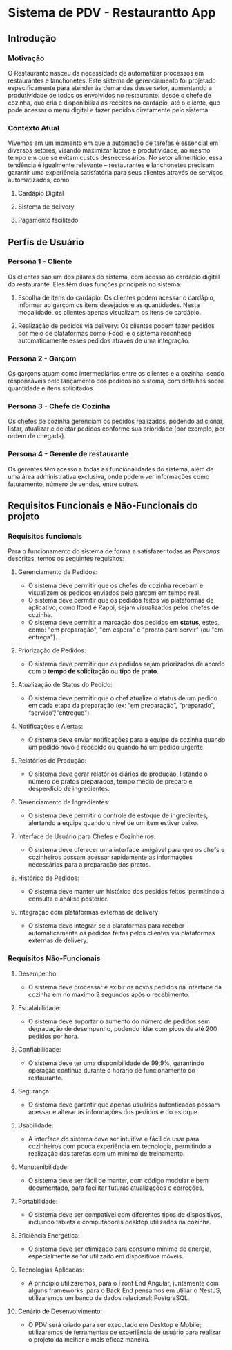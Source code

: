 # Sistema de PDV - Restaurantto App

## Introdução
 
### Motivação 
O Restauranto nasceu da necessidade de automatizar processos em restaurantes e lanchonetes. Este sistema de gerenciamento foi projetado especificamente para atender às demandas desse setor, aumentando a produtividade de todos os envolvidos no restaurante: desde o chefe de cozinha, que cria e disponibiliza as receitas no cardápio, até o cliente, que pode acessar o menu digital e fazer pedidos diretamente pelo sistema.

### Contexto Atual

Vivemos em um momento em que a automação de tarefas é essencial em diversos setores, visando maximizar lucros e produtividade, ao mesmo tempo em que se evitam custos desnecessários. No setor alimentício, essa tendência é igualmente relevante – restaurantes e lanchonetes precisam garantir uma experiência satisfatória para seus clientes através de serviços automatizados, como:

1. Cardápio Digital

2. Sistema de delivery

3. Pagamento facilitado

## Perfis de Usuário

### Persona 1 - Cliente 

Os clientes são um dos pilares do sistema, com acesso ao cardápio digital do restaurante. Eles têm duas funções principais no sistema:

1. Escolha de itens do cardápio: Os clientes podem acessar o cardápio, informar ao garçom os itens desejados e as quantidades. Nesta modalidade, os clientes apenas visualizam os itens do cardápio.


2. Realização de pedidos via delivery: Os clientes podem fazer pedidos por meio de plataformas como iFood, e o sistema reconhece automaticamente esses pedidos através de uma integração.

### Persona 2 - Garçom

Os garçons atuam como intermediários entre os clientes e a cozinha, sendo responsáveis pelo lançamento dos pedidos no sistema, com detalhes sobre quantidade e itens solicitados.

### Persona 3 - Chefe de Cozinha

Os chefes de cozinha gerenciam os pedidos realizados, podendo adicionar, listar, atualizar e deletar pedidos conforme sua prioridade (por exemplo, por ordem de chegada).

### Persona 4 - Gerente de restaurante

Os gerentes têm acesso a todas as funcionalidades do sistema, além de uma área administrativa exclusiva, onde podem ver informações como faturamento, número de vendas, entre outras.


## Requisitos Funcionais e Não-Funcionais do projeto

### Requisitos funcionais

Para o funcionamento do sistema de forma a satisfazer todas as *Personas* descritas, temos os seguintes requisitos:

1. Gerenciamento de Pedidos: 
    * O sistema deve permitir que os chefes de cozinha recebam e visualizem os pedidos enviados pelo garçom em tempo real.
    * O sistema deve permitir que os pedidos feitos via plataformas de aplicativo, como Ifood e Rappi, sejam visualizados pelos chefes de cozinha.
    * O sistema deve permitir a marcação dos pedidos em **status**, estes, como: "em preparação", "em espera" e "pronto para servir" (ou "em entrega").

2. Priorização de Pedidos:
    * O sistema deve permitir que os pedidos sejam priorizados de acordo com o **tempo de solicitação** ou **tipo de prato**.

3. Atualização de Status do Pedido:
    * O sistema deve permitir que o chef atualize o status de um pedido em cada etapa da preparação (ex: “em preparação”, “preparado”, “servido”/"entregue").

4. Notificações e Alertas:
    * O sistema deve enviar notificações para a equipe de cozinha quando um pedido novo é recebido ou quando há um pedido urgente.

5. Relatórios de Produção:
    * O sistema deve gerar relatórios diários de produção, listando o número de pratos preparados, tempo médio de preparo e desperdício de ingredientes.

6. Gerenciamento de Ingredientes:
    * O sistema deve permitir o controle de estoque de ingredientes, alertando a equipe quando o nível de um item estiver baixo.

7. Interface de Usuário para Chefes e Cozinheiros:
    * O sistema deve oferecer uma interface amigável para que os chefs e cozinheiros possam acessar rapidamente as informações necessárias para a preparação dos pratos.

8. Histórico de Pedidos:
    * O sistema deve manter um histórico dos pedidos feitos, permitindo a consulta e análise posterior.

9. Integração com plataformas externas de delivery
    * O sistema deve integrar-se a plataformas para receber automaticamente os pedidos feitos pelos clientes via plataformas externas de delivery.

### Requisitos Não-Funcionais

1. Desempenho:
    * O sistema deve processar e exibir os novos pedidos na interface da cozinha em no máximo 2 segundos após o recebimento.

2. Escalabilidade:
    * O sistema deve suportar o aumento do número de pedidos sem degradação de desempenho, podendo lidar com picos de até 200 pedidos por hora.

3. Confiabilidade:
    * O sistema deve ter uma disponibilidade de 99,9%, garantindo operação contínua durante o horário de funcionamento do restaurante.

4. Segurança:
    * O sistema deve garantir que apenas usuários autenticados possam acessar e alterar as informações dos pedidos e do estoque.

5. Usabilidade:
    * A interface do sistema deve ser intuitiva e fácil de usar para cozinheiros com pouca experiência em tecnologia, permitindo a realização das tarefas com um mínimo de treinamento.

6. Manutenibilidade:
    * O sistema deve ser fácil de manter, com código modular e bem documentado, para facilitar futuras atualizações e correções.

7. Portabilidade:
    * O sistema deve ser compatível com diferentes tipos de dispositivos, incluindo tablets e computadores desktop utilizados na cozinha.

8. Eficiência Energética:
    * O sistema deve ser otimizado para consumo mínimo de energia, especialmente se for utilizado em dispositivos móveis.

9. Tecnologias Aplicadas:
    * A principio utilizaremos, para o Front End Angular, juntamente com alguns frameworks; para o Back End pensamos em utiliar o NestJS; utilizaremos um banco de dados relacional: PostgreSQL.

10. Cenário de Desenvolvimento:
    * O PDV será criado para ser executado em Desktop e Mobile; utilizaremos de ferramentas de experiência de usuário para realizar o projeto da melhor e mais eficaz maneira.

